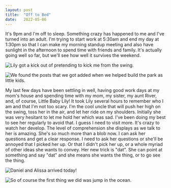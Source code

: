 ```yaml
---
layout: post
title:  "Off to Bed"
date:   2022-05-06
---
```


It's 9pm and I'm off to sleep. Something crazy has happened to me and I've
turned into an adult. I'm trying to start work at 5:30am and end my day at
1:30pm so that I can make my morning standup meeting and also have sunlight in
the afternoon to spend time with friends and family. It's actually going well so
far, but we'll see how well it survives the weekend.

![Lily got a kick out of pretending to kick me from the swing.]({{site.baseurl}}/assets/kicking-uncle.jpg)

![We found the posts that we got added when we helped build the park as little kids.]({{site.baseurl}}/assets/sheyne-and-meghan-posts-at-giggle-hill.gif)

My last few days have been settling in well, having good work days at my mom's
house and spending time with my mom, my sister, my aunt River, and, of course,
Little Baby Lily! It took Lily several hours to remember who I am and that I'm
not too scary. I'm the cool uncle that will push her high on the swing, toss her
in the air, and let her ride on my shoulders. Initially she was very hesitant to
let me hold her which was sad. I've been doing my best to see her regularly to
avoid that. I guess I need to visit more. It's crazy to watch her develop. The
level of comprehension she displays as we talk to her is amazing. She's so much
more than a blob now. I can ask her questions and get a clear response. I need
to ask her questions or she'll be annoyed that I picked her up. Or that I didn't
pick her up, or a whole myriad of other ideas she wants to convey. Her new trick
is "dat". She can point at something and say "dat" and she means she wants the
thing, or to go see the thing.

![Daniel and Alissa arrived today!]({{site.baseurl}}/assets/daniel-and-alissa-arriver.jpg)

![So of course the first thing we did was jump in the ocean.]({{site.baseurl}}/assets/jumping-in.jpg)
